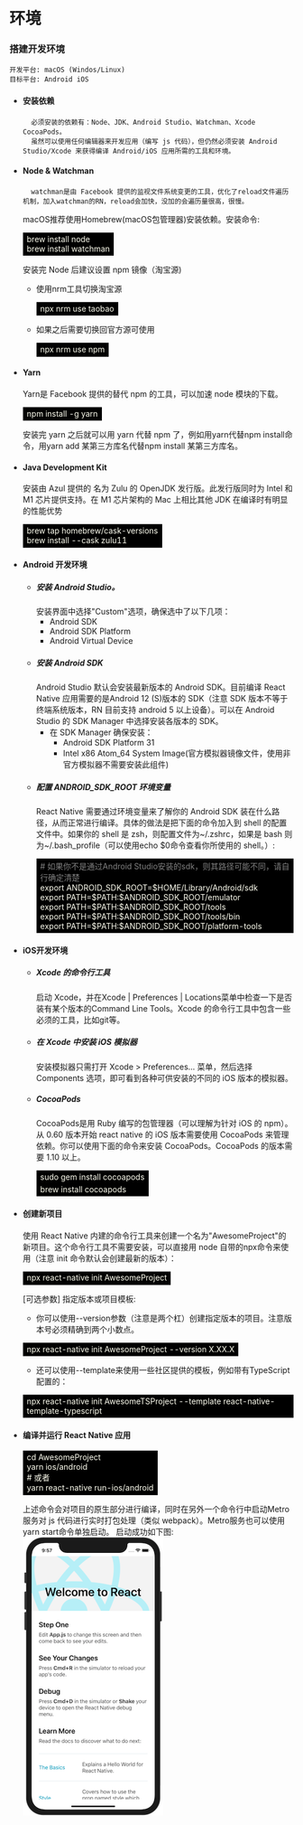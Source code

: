 # 环境


### 搭建开发环境
    开发平台: macOS (Windos/Linux)
    目标平台: Android iOS

- #### 安装依赖
        必须安装的依赖有：Node、JDK、Android Studio、Watchman、Xcode CocoaPods。
        虽然可以使用任何编辑器来开发应用（编写 js 代码），但仍然必须安装 Android Studio/Xcode 来获得编译 Android/iOS 应用所需的工具和环境。

- #### Node & Watchman
        watchman是由 Facebook 提供的监视文件系统变更的工具，优化了reload文件遍历机制，加入watchman的RN，reload会加快，没加的会遍历量很高，很慢。

    macOS推荐使用Homebrew(macOS包管理器)安装依赖。安装命令:
    <table>
    <tr><td bgcolor=#000000><font color=#FFFFF>brew install node
    <br/> brew install watchman</font></td></tr>
    </table>
   
   安装完 Node 后建议设置 npm 镜像（淘宝源)
    - 使用nrm工具切换淘宝源
        <table><tr><td bgcolor=#000000><font color=#FFFFF>npx nrm use taobao</font></td></tr></table>

    - 如果之后需要切换回官方源可使用
        <table><tr><td bgcolor=#000000><font color=#FFFFF>npx nrm use npm</font></td></tr></table>

- #### Yarn
    Yarn是 Facebook 提供的替代 npm 的工具，可以加速 node 模块的下载。
    <table><tr><td bgcolor=#000000><font color=#FFFFF>npm install -g yarn</font></td></tr></table>
    安装完 yarn 之后就可以用 yarn 代替 npm 了，例如用yarn代替npm install命令，用yarn add 某第三方库名代替npm install 某第三方库名。

- #### Java Development Kit
    安装由 Azul 提供的 名为 Zulu 的 OpenJDK 发行版。此发行版同时为 Intel 和 M1 芯片提供支持。在 M1 芯片架构的 Mac 上相比其他 JDK 在编译时有明显的性能优势
    <table>
    <tr><td bgcolor=#000000><font color=#FFFFF>brew tap homebrew/cask-versions 
    <br/> brew install --cask zulu11</font></td></tr>
    </table>

- #### Android 开发环境
  - ##### 安装 Android Studio。
    安装界面中选择"Custom"选项，确保选中了以下几项：
    - Android SDK
    - Android SDK Platform
    - Android Virtual Device
  - ##### 安装 Android SDK
    Android Studio 默认会安装最新版本的 Android SDK。目前编译 React Native 应用需要的是Android 12 (S)版本的 SDK（注意 SDK 版本不等于终端系统版本，RN 目前支持 android 5 以上设备）。可以在 Android Studio 的 SDK Manager 中选择安装各版本的 SDK。
    - 在 SDK Manager 确保安装：
      - Android SDK Platform 31
      - Intel x86 Atom_64 System Image(官方模拟器镜像文件，使用非官方模拟器不需要安装此组件)
  - ##### 配置 ANDROID_SDK_ROOT 环境变量
    React Native 需要通过环境变量来了解你的 Android SDK 装在什么路径，从而正常进行编译。具体的做法是把下面的命令加入到 shell 的配置文件中。如果你的 shell 是 zsh，则配置文件为~/.zshrc，如果是 bash 则为~/.bash_profile（可以使用echo $0命令查看你所使用的 shell。）:
    <table>
    <tr><td bgcolor=#000000>
    <font color=GRAY># 如果你不是通过Android Studio安装的sdk，则其路径可能不同，请自行确定清楚 </font><br/>
    <font color=#FFFFF>
    export ANDROID_SDK_ROOT=$HOME/Library/Android/sdk
    <br/> export PATH=$PATH:$ANDROID_SDK_ROOT/emulator
    <br/> export PATH=$PATH:$ANDROID_SDK_ROOT/tools
    <br/> export PATH=$PATH:$ANDROID_SDK_ROOT/tools/bin
    <br/> export PATH=$PATH:$ANDROID_SDK_ROOT/platform-tools
    </font></td></tr>
    </table>

- #### iOS开发环境
  - ##### Xcode 的命令行工具
    启动 Xcode，并在Xcode | Preferences | Locations菜单中检查一下是否装有某个版本的Command Line Tools。Xcode 的命令行工具中包含一些必须的工具，比如git等。
  - ##### 在 Xcode 中安装 iOS 模拟器
    安装模拟器只需打开 Xcode > Preferences... 菜单，然后选择 Components 选项，即可看到各种可供安装的不同的 iOS 版本的模拟器。
  - ##### CocoaPods
    CocoaPods是用 Ruby 编写的包管理器（可以理解为针对 iOS 的 npm）。从 0.60 版本开始 react native 的 iOS 版本需要使用 CocoaPods 来管理依赖。你可以使用下面的命令来安装 CocoaPods。CocoaPods 的版本需要 1.10 以上。 
    <table><tr><td bgcolor=#000000><font color=#FFFFF>sudo gem install cocoapods</font></td></tr><tr><td bgcolor=#000000><font color=#FFFFF>brew install cocoapods</font></td></tr></table>

- #### 创建新项目
    使用 React Native 内建的命令行工具来创建一个名为"AwesomeProject"的新项目。这个命令行工具不需要安装，可以直接用 node 自带的npx命令来使用（注意 init 命令默认会创建最新的版本）：
    <table><tr><td bgcolor=#000000><font color=#FFFFF>npx react-native init AwesomeProject</font></td></tr></table>

    [可选参数] 指定版本或项目模板:
    - 你可以使用--version参数（注意是两个杠）创建指定版本的项目。注意版本号必须精确到两个小数点。
    <table><tr><td bgcolor=#000000><font color=#FFFFF>npx react-native init AwesomeProject --version X.XX.X</font></td></tr></table>

    - 还可以使用--template来使用一些社区提供的模板，例如带有TypeScript配置的：
    <table><tr><td bgcolor=#000000><font color=#FFFFF>npx react-native init AwesomeTSProject --template react-native-template-typescript</font></td></tr></table>

- #### 编译并运行 React Native 应用
    <table>
    <tr><td bgcolor=#000000>
    <font color=#FFFFF>
    cd AwesomeProject
    <br/> yarn ios/android
    <br/> # 或者
    <br/> yarn react-native run-ios/android
    </font></td></tr>
    </table>

    上述命令会对项目的原生部分进行编译，同时在另外一个命令行中启动Metro服务对 js 代码进行实时打包处理（类似 webpack）。Metro服务也可以使用yarn start命令单独启动。
    启动成功如下图:
    <img src="../images/GettingStartediOSSuccess-e6dd7fc2baa303d1f30373d996a6e51d.png"/>


